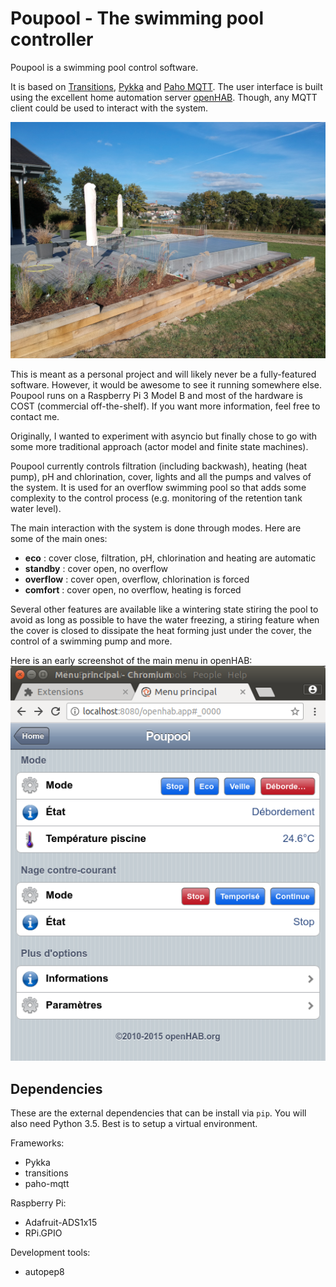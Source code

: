 # Poupool - The swimming pool controller
Poupool is a swimming pool control software.

It is based on [Transitions](https://github.com/pytransitions/transitions),
[Pykka](https://www.pykka.org) and [Paho MQTT](https://github.com/eclipse/paho.mqtt.python).
The user interface is built using the excellent home automation server
[openHAB](http://www.openhab.org). Though, any MQTT client could be used to interact with the
system.

![The swimming pool](docs/images/pool-01.jpg)

This is meant as a personal project and will likely never be a fully-featured software. However, it
would be awesome to see it running somewhere else. Poupool runs on a Raspberry Pi 3 Model B and most
of the hardware is COST (commercial off-the-shelf). If you want more information, feel free to
contact me.

Originally, I wanted to experiment with asyncio but finally chose to go with some more traditional
approach (actor model and finite state machines).

Poupool currently controls filtration (including backwash), heating (heat pump), pH and
chlorination, cover, lights and all the pumps and valves of the system. It is used for an overflow
swimming pool so that adds some complexity to the control process (e.g. monitoring of the retention
tank water level).

The main interaction with the system is done through modes. Here are some of the main ones:

* **eco** : cover close, filtration, pH, chlorination and heating are automatic
* **standby** : cover open, no overflow
* **overflow** : cover open, overflow, chlorination is forced
* **comfort** :  cover open, no overflow, heating is forced

Several other features are available like a wintering state stiring the pool to avoid as long as
possible to have the water freezing, a stiring feature when the cover is closed to dissipate the
heat forming just under the cover, the control of a swimming pump and more.

Here is an early screenshot of the main menu in openHAB:
![openHAB main menu](docs/images/openhab-01.png)

## Dependencies

These are the external dependencies that can be install via `pip`. You will also need Python 3.5.
Best is to setup a virtual environment.

Frameworks:

* Pykka
* transitions
* paho-mqtt

Raspberry Pi:

* Adafruit-ADS1x15
* RPi.GPIO

Development tools:

* autopep8
